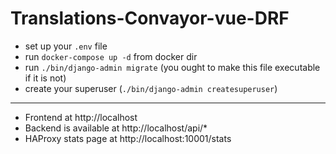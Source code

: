 # Translations-Convayor-vue-DRF

- set up your `.env` file
- run `docker-compose up -d` from docker dir
- run `./bin/django-admin migrate` (you ought to make this file executable if it is not)
- create your superuser (`./bin/django-admin createsuperuser`)

---
- Frontend at http://localhost
- Backend is available at http://localhost/api/*
- HAProxy stats page at http://localhost:10001/stats
